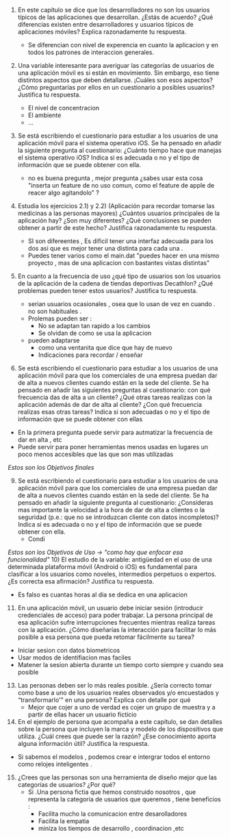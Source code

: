 1) En este capítulo se dice que los desarrolladores no son los usuarios típicos de las aplicaciones que desarrollan. ¿Estás de acuerdo? ¿Qué diferencias existen entre desarrolladores y usuarios típicos de aplicaciones móviles? Explica razonadamente tu respuesta.
	-  Se diferencian con nivel de experencia en cuanto la aplicacion y en todos los patrones de interaccion generales.
2) Una variable interesante para averiguar las categorías de usuarios de una aplicación móvil es si están en movimiento. Sin embargo, eso tiene distintos aspectos que deben detallarse. ¡Cuáles son esos aspectos? ¿Cómo preguntarías por ellos en un cuestionario a posibles usuarios? Justifica tu respuesta.
	- El nivel de concentracion 
	- El ambiente
	-  ...
3) Se está escribiendo el cuestionario para estudiar a los usuarios de una aplicación móvil para el sistema operativo iOS. Se ha pensado en añadir la siguiente pregunta al cuestionario: 
	¿Cuánto tiempo hace que manejas el sistema operativo iOS? Indica si es adecuada o no y el tipo de información que se puede obtener con ella.
	- no es buena pregunta , mejor pregunta ¿sabes usar esta cosa "inserta un feature de no uso comun, como el feature de apple de reacer algo agitandolo"  ?

5) Estudia los ejercicios 2.1) y 2.2) (Aplicación para recordar tomarse las medicinas a las personas mayores) ¿Cuántos usuarios principales de la aplicación hay? ¿Son muy diferentes? ¿Qué conclusiones se pueden obtener a partir de este hecho? Justifica razonadamente tu respuesta.
	- SI son difereentes , Es dificil tener una interfaz adecuada para los dos asi que es mejor tener una distinta para cada una . 
	- Puedes tener varios como el main.dat "puedes hacer en una mismo proyecto , mas de una aplicacion con  bastantes vistas distintas"
6) En cuanto a la frecuencia de uso ¿qué tipo de usuarios son los usuarios de la aplicación de la cadena de tiendas deportivas Decathlon? ¿Qué problemas pueden tener estos usuarios? Justifica tu respuesta.
	- serian usuarios ocasionales , osea que lo usan de vez en cuando . no son habituales .
	- Prolemas pueden ser : 
		- No se adaptan tan rapido a los cambios 
		- Se olvidan de como se usa la aplicacion 
	- pueden adaptarse 
		-  como una ventanita que dice que hay de nuevo 
		- Indicaciones para recordar / enseñar 
8) Se está escribiendo el cuestionario para estudiar a los usuarios de una aplicación móvil para que los comerciales de una empresa puedan dar de alta a nuevos clientes cuando están en la sede del cliente. Se ha pensado en añadir las siguientes preguntas al cuestionario: 
	 con qué frecuencia das de alta a un cliente?
	 ¿Qué otras tareas realizas con la aplicación además de dar de alta al cliente? 
	 ¿Con qué frecuencia realizas esas otras tareas? 
Indica si son adecuadas o no y el tipo de información que se puede obtener con ellas
- En la primera pregunta puede servir para autmatizar la frecuencia de dar en alta , etc
- Puede servir para poner herramientas menos usadas en lugares un poco menos accesibles que las que son mas utilizadas

*Estos son los Objetivos finales* 

9) Se está escribiendo el cuestionario para estudiar a los usuarios de una aplicación móvil para que los comerciales de una empresa puedan dar de alta a nuevos clientes cuando están en la sede del cliente. Se ha pensado en añadir la siguiente pregunta al cuestionario: ¿Consideras mas importante la velocidad a la hora de dar de alta a clientes o la seguridad (p.e.: que no se introduzcan cliente con datos incompletos)? Indica si es adecuada o no y el tipo de información que se puede obtener con ella.
	- Condi 

	
*Estos son los Objetivos de Uso  -> "como hay que enfocar esa funcionalidad"*
10) El estudio de la variable: antigüedad en el uso de una determinada plataforma móvil (Android o iOS) es fundamental para clasificar a los usuarios como noveles, intermedios perpetuos o expertos. ¿Es correcta esa afirmación? Justifica tu respuesta.
 - Es falso es cuantas horas al dia se dedica en una aplicacion 
 
11) En una aplicación móvil, un usuario debe iniciar sesión (introducir credenciales de acceso) para poder trabajar. La persona principal de esa aplicación sufre interrupciones frecuentes mientras realiza tareas con la aplicación. ¿Cómo diseñarías la interacción para facilitar lo más posible a esa persona que pueda retomar fácilmente su tarea?
-   Iniciar sesion con datos biometricos 
-  Usar modos de identifiacion mas faciles 
- Matener la sesion abierta durante un tiempo corto siempre y cuando sea posible 

13) Las personas deben ser lo más reales posible. ¿Sería correcto tomar como base a uno de los usuarios reales observados y/o encuestados y “transformarlo'" en una persona? Explica con detalle por qué
	- Mejor que cojer a uno de verdad es cojer un grupo de muestra y a partir de ellas hacer un usuario ficticio 
14) En el ejemplo de persona que acompaña a este capítulo, se dan detalles sobre la persona que incluyen la marca y modelo de los dispositivos que utiliza. ¿Cuál crees que puede ser la razón? ¿Ese conocimiento aporta alguna información útil? Justifica la respuesta.
-  Si sabemos el modelos , podemos crear e intergrar todos  el entorno como relojes inteligentes . 

15) ¿Crees que las personas son una herramienta de diseño mejor que las categorías de usuarios? ¿Por qué?
	-  Si .Una persona fictia que hemos construido nosotros , que representa la categoria de usuarios que queremos , tiene beneficios :
		- Facilita mucho la comunicacion entre desarolladores 
		- Facilita la empatia
		- miniza los tiempos de desarrollo  , coordinacion ,etc 


